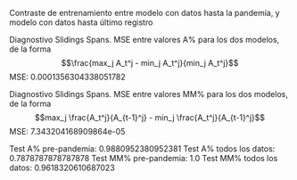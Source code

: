 Contraste de entrenamiento entre modelo con datos hasta la pandemia, y modelo con datos hasta último registro

Diagnostivo Slidings Spans. MSE entre valores A\% para los dos modelos, de la forma
 $$\frac{max_j A_t^j - min_j A_t^j}{min_j A_t^j}$$
MSE: 0.0001356304338051782

Diagnostivo Slidings Spans. MSE entre valores MM\% para los dos modelos, de la forma
 $$max_j \frac{A_t^j}{A_{t-1}^j} - min_j \frac{A_t^j}{A_{t-1}^j}$$
MSE: 7.343204168909864e-05

Test A% pre-pandemia: 0.9880952380952381
Test A% todos los datos: 0.7878787878787878
Test MM% pre-pandemia: 1.0
Test MM% todos los datos: 0.9618320610687023
